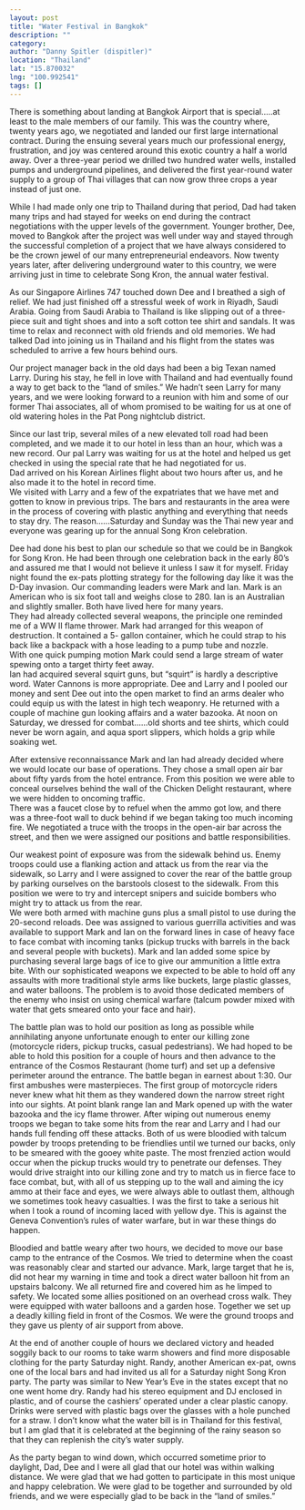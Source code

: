 ```yaml
---
layout: post
title: "Water Festival in Bangkok"
description: ""
category:
author: "Danny Spitler (dispitler)"
location: "Thailand"
lat: "15.870032"
lng: "100.992541"
tags: []
---
```



There is something about landing at Bangkok Airport that is 
special…..at least to the male members of our family.  This 
was the country where, twenty years ago, we negotiated and 
landed our first large international contract.  During the 
ensuing several years much our professional energy, 
frustration, and joy was centered around this exotic 
country a half a world away.  Over a three-year period we 
drilled two hundred water wells, installed pumps and 
underground pipelines, and delivered the first year-round 
water supply to a group of Thai villages that can now grow 
three crops a year instead of just one.

While I had made only one trip to Thailand during that 
period, Dad had taken many trips and had stayed for weeks 
on end during the contract negotiations with the upper 
levels of the government.  Younger brother, Dee, moved to 
Bangkok after the project was well under way and stayed 
through the successful completion of a project that we have 
always considered to be the crown jewel of our many 
entrepreneurial endeavors.  Now twenty years later, after 
delivering underground water to this country, we were 
arriving just in time to celebrate Song Kron, the annual 
water festival.

As our Singapore Airlines 747 touched down Dee and I 
breathed a sigh of relief.  We had just finished off a 
stressful week of work in Riyadh, Saudi Arabia.  Going from 
Saudi Arabia to Thailand is like slipping out of a three-
piece suit and tight shoes and into a soft cotton tee shirt 
and sandals.  It was time to relax and reconnect with old 
friends and old memories.  We had talked Dad into joining 
us in Thailand and his flight from the states was scheduled 
to arrive a few hours behind ours.

Our project manager back in the old days had been a big 
Texan named Larry.  During his stay, he fell in love with 
Thailand and had eventually found a way to get back to 
the “land of smiles.”  We hadn’t seen Larry for many years, 
and we were looking forward to a reunion with him and some 
of our former Thai associates, all of whom promised to be 
waiting for us at one of old watering holes in the Pat Pong 
nightclub district.

Since our last trip, several miles of a new elevated toll 
road had been completed, and we made it to our hotel in 
less than an hour, which was a new record.  Our pal Larry 
was waiting for us at the hotel and helped us get checked 
in using the special rate that he had negotiated for us.   
Dad arrived on his Korean Airlines flight about two hours 
after us, and he also made it to the hotel in record time.  
We visited with Larry and a few of the expatriates that we 
have met and gotten to know in previous trips.  The bars 
and restaurants in the area were in the process of covering 
with plastic anything and everything that needs to stay 
dry.  The reason......Saturday and Sunday was the Thai new 
year and everyone was gearing up for the annual Song Kron 
celebration.

Dee had done his best to plan our schedule so that we could 
be in Bangkok for Song Kron.  He had been through one 
celebration back in the early 80’s and assured me that I 
would not believe it unless I saw it for myself.   Friday 
night found the ex-pats plotting strategy for the following 
day like it was the D-Day invasion.  Our commanding leaders 
were Mark and Ian.  Mark is an American who is six foot 
tall and weighs close to 280.  Ian is an Australian and 
slightly smaller.  Both have lived here for many years.  
They had already collected several weapons, the principle 
one reminded me of a WW II flame thrower.  Mark had 
arranged for this weapon of destruction.  It contained a 5-
gallon container, which he could strap to his back like a 
backpack with a hose leading to a pump tube and nozzle.  
With one quick pumping motion Mark could send a large 
stream of water spewing onto a target thirty feet away.  
Ian had acquired several squirt guns, but “squirt” is 
hardly a descriptive word.   Water Cannons is more 
appropriate.  Dee and Larry and I pooled our money and sent 
Dee out into the open market to find an arms dealer who 
could equip us with the latest in high tech weaponry.  He 
returned with a couple of machine gun looking affairs and a 
water bazooka.  At noon on Saturday, we dressed for 
combat......old shorts and tee shirts, which could never be 
worn again, and aqua sport slippers, which holds a grip 
while soaking wet.

After extensive reconnaissance Mark and Ian had already 
decided where we would locate our base of operations.  They 
chose a small open air bar about fifty yards from the hotel 
entrance.  From this position we were able to conceal 
ourselves behind the wall of the Chicken Delight 
restaurant, where we were hidden to oncoming traffic.  
There was a faucet close by to refuel when the ammo got 
low, and there was a three-foot wall to duck behind if we 
began taking too much incoming fire.  We negotiated a truce 
with the troops in the open-air bar across the street, and 
then we were assigned our positions and battle 
responsibilities.

Our weakest point of exposure was from the sidewalk behind 
us.  Enemy troops could use a flanking action and attack us 
from the rear via the sidewalk, so Larry and I were 
assigned to cover the rear of the battle group by parking 
ourselves on the barstools closest to the sidewalk.  From 
this position we were to try and intercept snipers and 
suicide bombers who might try to attack us from the rear.  
We were both armed with machine guns plus a small pistol to 
use during the 20-second reloads.  Dee was assigned to 
various guerrilla activities and was available to support 
Mark and Ian on the forward lines in case of heavy face to 
face combat with incoming tanks (pickup trucks with barrels 
in the back and several people with buckets).   Mark and 
Ian added some spice by purchasing several large bags of 
ice to give our ammunition a little extra bite.  With our 
sophisticated weapons we expected to be able to hold off 
any assaults with more traditional style arms like buckets, 
large plastic glasses, and water balloons.  The problem is 
to avoid those dedicated members of the enemy who insist on 
using chemical warfare (talcum powder mixed with water that 
gets smeared onto your face and hair).

The battle plan was to hold our position as long as 
possible while annihilating anyone unfortunate enough to 
enter our killing zone (motorcycle riders, pickup trucks, 
casual pedestrians).  We had hoped to be able to hold this 
position for a couple of hours and then advance to the 
entrance of the Cosmos Restaurant (home turf) and set up a 
defensive perimeter around the entrance.  The battle began 
in earnest about 1:30.  Our first ambushes were 
masterpieces.  The first group of motorcycle riders never 
knew what hit them as they wandered down the narrow street 
right into our sights.  At point blank range Ian and Mark 
opened up with the water bazooka and the icy flame 
thrower.  After wiping out numerous enemy troops we began 
to take some hits from the rear and Larry and I had our 
hands full fending off these attacks.  Both of us were 
bloodied with talcum powder by troops pretending to be 
friendlies until we turned our backs, only to be smeared 
with the gooey white paste.  The most frenzied action would 
occur when the pickup trucks would try to penetrate our 
defenses.  They would drive straight into our killing zone 
and try to match us in fierce face to face combat, but, 
with all of us stepping up to the wall and aiming the icy 
ammo at their face and eyes, we were always able to outlast 
them, although we sometimes took heavy casualties.  I was 
the first to take a serious hit when I took a round of 
incoming laced with yellow dye.  This is against the Geneva 
Convention’s rules of water warfare, but in war these 
things do happen.

Bloodied and battle weary after two hours, we decided to 
move our base camp to the entrance of the Cosmos.  We tried 
to determine when the coast was reasonably clear and 
started our advance.  Mark, large target that he is, did 
not hear my warning in time and took a direct water balloon 
hit from an upstairs balcony.  We all returned fire and 
covered him as he limped to safety.  We located some allies 
positioned on an overhead cross walk.  They were equipped 
with water balloons and a garden hose.  Together we set up 
a deadly killing field in front of the Cosmos.  We were the 
ground troops and they gave us plenty of air support from 
above.

At the end of another couple of hours we declared victory 
and headed soggily back to our rooms to take warm showers 
and find more disposable clothing for the party Saturday 
night.  Randy, another American ex-pat, owns one of the 
local bars and had invited us all for a Saturday night Song 
Kron party.  The party was similar to New Year’s Eve in the 
states except that no one went home dry.  Randy had his 
stereo equipment and DJ enclosed in plastic, and of course 
the cashiers’ operated under a clear plastic canopy.  
Drinks were served with plastic bags over the glasses with 
a hole punched for a straw.  I don’t know what the water 
bill is in Thailand for this festival, but I am glad that 
it is celebrated at the beginning of the rainy season so 
that they can replenish the city’s water supply.

As the party began to wind down, which occurred sometime 
prior to daylight, Dad, Dee and I were all glad that our 
hotel was within walking distance.  We were glad that we 
had gotten to participate in this most unique and happy 
celebration.  We were glad to be together and surrounded by 
old friends, and we were especially glad to be back in 
the “land of smiles.”







